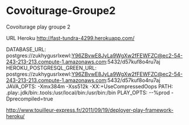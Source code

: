 Covoiturage-Groupe2
===================

Covoiturage play groupe 2

URL Heroku http://fast-tundra-4299.herokuapp.com/

DATABASE_URL:                postgres://zukhygusrlxewl:Y96ZBvwE8JyLa9WgXw2fFEWFZC@ec2-54-243-213-213.compute-1.amazonaws.com:5432/d57kuf8o4ru7aj
HEROKU_POSTGRESQL_GREEN_URL: postgres://zukhygusrlxewl:Y96ZBvwE8JyLa9WgXw2fFEWFZC@ec2-54-243-213-213.compute-1.amazonaws.com:5432/d57kuf8o4ru7aj
JAVA_OPTS:                   -Xmx384m -Xss512k -XX:+UseCompressedOops
PATH:                        .play:.jdk/bin:.tools:/usr/local/bin:/usr/bin:/bin
PLAY_OPTS:                   --%prod -Dprecompiled=true

http://www.touilleur-express.fr/2011/09/19/deployer-play-framework-heroku/
